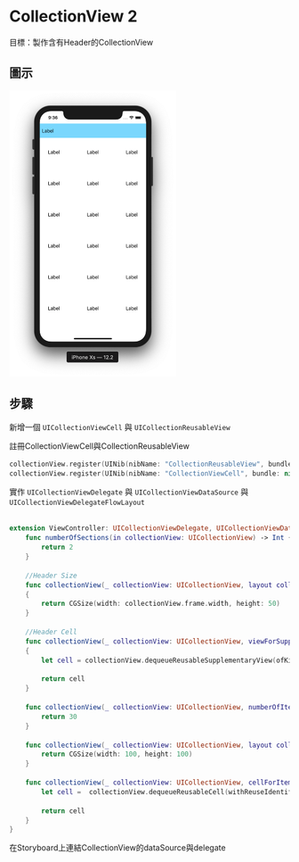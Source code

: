 # CollectionView 2

目標：製作含有Header的CollectionView

## 圖示

<img src="photo1.png" width="300">

## 步驟

新增一個 ```UICollectionViewCell``` 與 ```UICollectionReusableView```

註冊CollectionViewCell與CollectionReusableView

```swift
collectionView.register(UINib(nibName: "CollectionReusableView", bundle: nil), forSupplementaryViewOfKind: UICollectionView.elementKindSectionHeader, withReuseIdentifier: "CollectionReusableView")
collectionView.register(UINib(nibName: "CollectionViewCell", bundle: nil), forCellWithReuseIdentifier: "CollectionViewCell")    
```

實作 ```UICollectionViewDelegate``` 與 ```UICollectionViewDataSource``` 與 ```UICollectionViewDelegateFlowLayout```

```swift

extension ViewController: UICollectionViewDelegate, UICollectionViewDataSource, UICollectionViewDelegateFlowLayout {
    func numberOfSections(in collectionView: UICollectionView) -> Int {
        return 2
    }
    
    //Header Size
    func collectionView(_ collectionView: UICollectionView, layout collectionViewLayout: UICollectionViewLayout, referenceSizeForHeaderInSection section: Int) -> CGSize
    {
        return CGSize(width: collectionView.frame.width, height: 50)
    }
    
    //Header Cell
    func collectionView(_ collectionView: UICollectionView, viewForSupplementaryElementOfKind kind: String, at indexPath: IndexPath) -> UICollectionReusableView
    {
        let cell = collectionView.dequeueReusableSupplementaryView(ofKind: UICollectionView.elementKindSectionHeader, withReuseIdentifier: "CollectionReusableView", for: indexPath)
        
        return cell
    }
    
    func collectionView(_ collectionView: UICollectionView, numberOfItemsInSection section: Int) -> Int {
        return 30
    }
    
    func collectionView(_ collectionView: UICollectionView, layout collectionViewLayout: UICollectionViewLayout, sizeForItemAt indexPath: IndexPath) -> CGSize {
        return CGSize(width: 100, height: 100)
    }
    
    func collectionView(_ collectionView: UICollectionView, cellForItemAt indexPath: IndexPath) -> UICollectionViewCell {
        let cell =  collectionView.dequeueReusableCell(withReuseIdentifier: "CollectionViewCell", for: indexPath) as! CollectionViewCell
        
        return cell
    }
}
```

在Storyboard上連結CollectionView的dataSource與delegate



